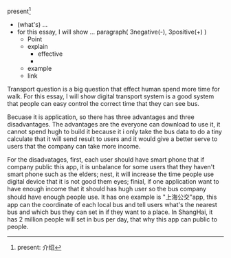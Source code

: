 present[^1]
- (what's) …
- for this essay, I will show …
  paragraph( 3negative(-), 3positive(+) )
  - Point
  - explain
    - effective
    - 
  - example
  - link





[^1]:present: 介绍

Transport question is a big question that effect human spend more time for walk. For this essay, I will show digital transport system is a good system that people can easy control the correct time that they can see bus.

Becuase it is application, so there has three advantages and three disadvantages. The advantages are the everyone can download to use it, it cannot spend hugh to build it because it i only take the bus data to do a tiny calculate that it will send result to users and it would give a better serve to users that the company can take more income.

For the disadvatages, first, each user should have smart phone that if company public this app, it is unbalance for some users that they haven't smart phone such as the elders; nest, it will increase the time people use digital device that it is not good them eyes; finial, if one application want to have enough income that it should has hugh user so the bus company should have enough people use. It has one example is "上海公交"app, this app can the coordinate of each local bus and tell users what's the nearest bus and which bus they can set in if they want to a place. In ShangHai, it has 2 million people will set in bus per day, that why this app can public to people.
 
